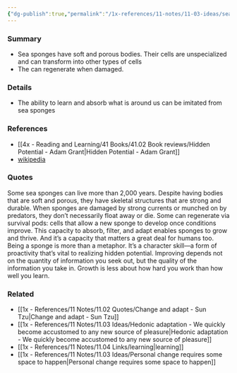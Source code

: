 ```yaml
---
{"dg-publish":true,"permalink":"/1x-references/11-notes/11-03-ideas/sea-sponges-can-live-up-to-2000-years-and-are-extremely-adaptable/","title":"Sea sponges can live up to 2000 years and are extremely adaptable","created":"2024-05-28T18:53:41.752+03:00","updated":"2024-05-29T07:07:18.894+03:00"}
---
```



### Summary
- Sea sponges have soft and porous bodies. Their cells are unspecialized and can transform into other types of cells
- The can regenerate when damaged.

### Details
- The ability to learn and absorb what is around us can be imitated from sea sponges

### References
- [[4x - Reading and Learning/41 Books/41.02 Book reviews/Hidden Potential - Adam Grant\|Hidden Potential - Adam Grant]]
- [wikipedia](https://en.wikipedia.org/wiki/Sponge)

### Quotes
Some sea sponges can live more than 2,000 years. Despite having bodies that are soft and porous, they have skeletal structures that are strong and durable. When sponges are damaged by strong currents or munched on by predators, they don’t necessarily float away or die. Some can regenerate via survival pods: cells that allow a new sponge to develop once conditions improve. This capacity to absorb, filter, and adapt enables sponges to grow and thrive. And it’s a capacity that matters a great deal for humans too. Being a sponge is more than a metaphor. It’s a character skill—a form of proactivity that’s vital to realizing hidden potential. Improving depends not on the quantity of information you seek out, but the quality of the information you take in. Growth is less about how hard you work than how well you learn.


### Related
- [[1x - References/11 Notes/11.02 Quotes/Change and adapt - Sun Tzu\|Change and adapt - Sun Tzu]]
- [[1x - References/11 Notes/11.03 Ideas/Hedonic adaptation - We quickly become accustomed to any new source of pleasure\|Hedonic adaptation - We quickly become accustomed to any new source of pleasure]]
- [[1x - References/11 Notes/11.04 Links/learning\|learning]]
- [[1x - References/11 Notes/11.03 Ideas/Personal change requires some space to happen\|Personal change requires some space to happen]]